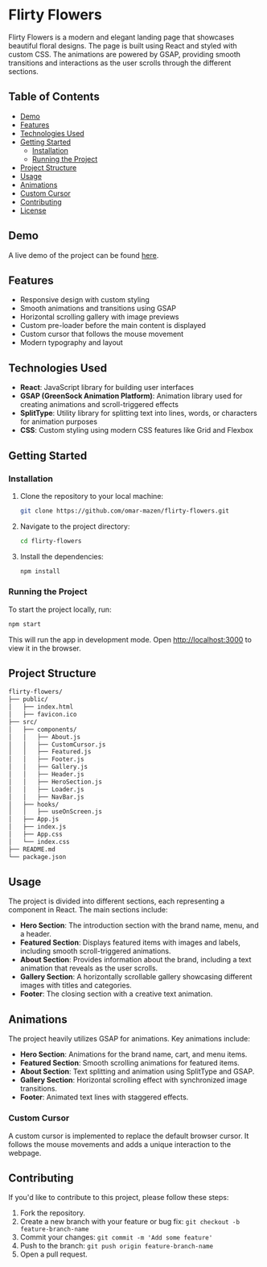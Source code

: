 # Flirty Flowers

Flirty Flowers is a modern and elegant landing page that showcases beautiful floral designs. The page is built using React and styled with custom CSS. The animations are powered by GSAP, providing smooth transitions and interactions as the user scrolls through the different sections.

## Table of Contents

- [Demo](#demo)
- [Features](#features)
- [Technologies Used](#technologies-used)
- [Getting Started](#getting-started)
  - [Installation](#installation)
  - [Running the Project](#running-the-project)
- [Project Structure](#project-structure)
- [Usage](#usage)
- [Animations](#animations)
- [Custom Cursor](#custom-cursor)
- [Contributing](#contributing)
- [License](#license)

## Demo

A live demo of the project can be found [here](#).

## Features

- Responsive design with custom styling
- Smooth animations and transitions using GSAP
- Horizontal scrolling gallery with image previews
- Custom pre-loader before the main content is displayed
- Custom cursor that follows the mouse movement
- Modern typography and layout

## Technologies Used

- **React**: JavaScript library for building user interfaces
- **GSAP (GreenSock Animation Platform)**: Animation library used for creating animations and scroll-triggered effects
- **SplitType**: Utility library for splitting text into lines, words, or characters for animation purposes
- **CSS**: Custom styling using modern CSS features like Grid and Flexbox

## Getting Started

### Installation

1. Clone the repository to your local machine:

   ```bash
   git clone https://github.com/omar-mazen/flirty-flowers.git
   ```

2. Navigate to the project directory:

   ```bash
   cd flirty-flowers
   ```

3. Install the dependencies:

   ```bash
   npm install
   ```

### Running the Project

To start the project locally, run:

```bash
npm start
```

This will run the app in development mode. Open [http://localhost:3000](http://localhost:3000) to view it in the browser.

## Project Structure

```bash
flirty-flowers/
├── public/
│   ├── index.html
│   ├── favicon.ico
├── src/
│   ├── components/
│   │   ├── About.js
│   │   ├── CustomCursor.js
│   │   ├── Featured.js
│   │   ├── Footer.js
│   │   ├── Gallery.js
│   │   ├── Header.js
│   │   ├── HeroSection.js
│   │   ├── Loader.js
│   │   ├── NavBar.js
│   ├── hooks/
│   │   ├── useOnScreen.js
│   ├── App.js
│   ├── index.js
│   ├── App.css
│   └── index.css
├── README.md
└── package.json
```

## Usage

The project is divided into different sections, each representing a component in React. The main sections include:

- **Hero Section**: The introduction section with the brand name, menu, and a header.
- **Featured Section**: Displays featured items with images and labels, including smooth scroll-triggered animations.
- **About Section**: Provides information about the brand, including a text animation that reveals as the user scrolls.
- **Gallery Section**: A horizontally scrollable gallery showcasing different images with titles and categories.
- **Footer**: The closing section with a creative text animation.

## Animations

The project heavily utilizes GSAP for animations. Key animations include:

- **Hero Section**: Animations for the brand name, cart, and menu items.
- **Featured Section**: Smooth scrolling animations for featured items.
- **About Section**: Text splitting and animation using SplitType and GSAP.
- **Gallery Section**: Horizontal scrolling effect with synchronized image transitions.
- **Footer**: Animated text lines with staggered effects.

### Custom Cursor

A custom cursor is implemented to replace the default browser cursor. It follows the mouse movements and adds a unique interaction to the webpage.

## Contributing

If you'd like to contribute to this project, please follow these steps:

1. Fork the repository.
2. Create a new branch with your feature or bug fix: `git checkout -b feature-branch-name`
3. Commit your changes: `git commit -m 'Add some feature'`
4. Push to the branch: `git push origin feature-branch-name`
5. Open a pull request.


